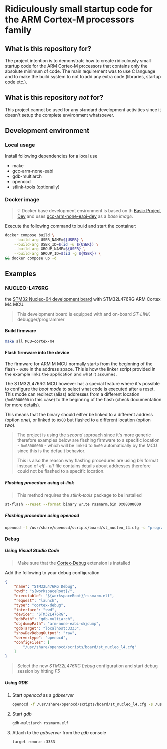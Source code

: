 # Ridiculously small startup code for the ARM Cortex-M processors family

## What is this repository for?

The project intention is to demonstrate how to create ridiculously small
startup code for the ARM Cortex-M processors that contains only the absolute
minimum of code. The main requirement was to use C language and to make the
build system to not to add any extra code (libraries, startup code etc.).

## What is this repository _not_ for?

This project cannot be used for any standard development activities since it
doesn't setup the complete environment whatsoever.

## Development environment

### Local usage

Install following dependencies for a local use

- make
- gcc-arm-none-eabi
- gdb-multiarch
- openocd
- stlink-tools (optionally)

### Docker image

> 💡 Docker base development environment is based on th [Basic Project Dev](https://github.com/psugrg/basic-project-dev) and uses [gcc-arm-none-eabi-dev](https://github.com/psugrg/gcc-arm-none-eabi-dev) as a _base image_.

Execute the following command to build and start the container:

```bash
docker compose build \
    --build-arg USER_NAME=${USER} \
    --build-arg USER_ID=$(id -u ${USER}) \
    --build-arg GROUP_NAME=${USER} \
    --build-arg GROUP_ID=$(id -g ${USER}) \
&& docker compose up -d
```

## Examples

### NUCLEO-L476RG

the [STM32 Nucleo-64 development board](https://www.st.com/en/evaluation-tools/nucleo-l476rg.html) with STM32L476RG ARM Cortex M4 MCU.

> This development board is equipped with and on-board _ST-LINK_ debugger/programmer

#### Build firmware

```sh
make all MCU=cortex-m4
```

#### Flash firmware into the device

The firmware for ARM M MCU normally starts from the beginning of the flash - `0x00` in the address space. This is how the linker script provided in the example links the application and what it assumes.

The STM32L476RG MCU however has a special feature where it's possible to configure the _boot mode_ to select what code is executed after a reset. This mode can redirect (alias) addresses from a different location (`0x08000000` in this case) to the beginning of the flash (check documentation for more details).

This means that the binary should either be linked to a different address (option _one_), or linked to `0x00` but flashed to a different location (option _two_).

> The project is using the _second_ approach since it's more generic therefore examples below are flashing firmware to a specific location - `0x08000000` - which will be linked to `0x00` automatically by the MCU since this is the default behavior.
>
> This is also the reason why flashing procedures are using _bin_ format instead of _elf_ - _elf_ file contains details about addresses therefore could not be flashed to a specific location.

##### Flashing procedure using _st-link_

> This method requires the _stlink-tools_ package to be installed

```sh
st-flash --reset --format binary write rssmarm.bin 0x08000000
```

##### Flashing procedure using _openocd_

```sh
openocd -f /usr/share/openocd/scripts/board/st_nucleo_l4.cfg -c "program rssmarm.bin verify reset exit 0x08000000"
```

#### Debug

##### Using Visual Studio Code

> Make sure that the [Cortex-Debug](https://marketplace.visualstudio.com/items?itemName=marus25.cortex-debug) extension is installed

Add the following to your debug configuration

```json
{
    "name": "STM32L476RG Debug",
    "cwd": "${workspaceRoot}/",
    "executable": "${workspaceRoot}/rssmarm.elf",
    "request": "launch",
    "type": "cortex-debug",
    "interface": "swd",
    "device": "STM32L476RG",
    "gdbPath": "gdb-multiarch",
    "objdumpPath": "arm-none-eabi-objdump",
    "gdbTarget": "localhost:3333",
    "showDevDebugOutput": "raw",
    "servertype": "openocd",
    "configFiles": [
        "/usr/share/openocd/scripts/board/st_nucleo_l4.cfg"
    ]
}
```

> Select the new _STM32L476RG Debug_ configuration and start debug session by hitting _F5_

##### Using GDB

1. Start _openocd_ as a _gdbserver_

    ```sh
   openocd -f /usr/share/openocd/scripts/board/st_nucleo_l4.cfg -s /usr/share/openocd/scripts  
    ```

2. Start _gdb_

    ```sh
    gdb-multiarch rssmarm.elf
    ```

3. Attach to the _gdbserver_ from the _gdb_ console

    ```gdb
    target remote :3333 
    ```
